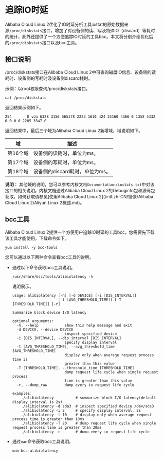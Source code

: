 # 追踪IO时延

Alibaba Cloud Linux 2优化了IO时延分析工具iostat的原始数据来源`/proc/diskstats`接口，增加了对设备侧的读、写及特殊IO（discard）等耗时的统计，此外还提供了一个方便追踪IO时延的工具bcc。本文将分别介绍优化后的`/proc/diskstats`接口以及bcc工具。

## 接口说明

/proc/diskstats接口在Alibaba Cloud Linux 2中可查询磁盘IO信息、设备侧的读耗时、设备侧的写耗时及设备侧discard耗时。

示例：以root权限查询/proc/diskstats接口。

```
cat /proc/diskstats
```

返回结果示例如下。

```
254       0 vda 6328 3156 565378 2223 1610 424 25160 4366 0 1358 5332 0 0 0 0 2205 3347 0
```

返回结果中，最后三个域为Alibaba Cloud Linux 2新增域，域说明如下。

|域|描述|
|--|--|
|第16个域|设备侧的读耗时，单位为ms。|
|第17个域|设备侧的写耗时，单位为ms。|
|第18个域|设备侧的discard耗时，单位为ms。|

**说明：** 其他域的说明，您可以参考内核文档`Documentation/iostats.txt`中对该接口的相关说明。内核文档通过Alibaba Cloud Linux 2的Debuginfo包和源码包获取，如何获取请参见[使用Alibaba Cloud Linux 2](/intl.zh-CN/镜像/Alibaba Cloud Linux 2/Aliyun Linux 2概述.md)。

## bcc工具

Alibaba Cloud Linux 2提供一个方便用户追踪IO时延的工具bcc。您需要先下载该工具才能使用，下载命令如下。

```
yum install -y bcc-tools
```

您可以通过以下两种命令查看bcc工具的说明。

-   通过以下命令获取bcc工具说明。

    ```
    /usr/share/bcc/tools/alibiolatency -h
    ```

    说明展示。

    ```
    usage: alibiolatency [-h] [-d DEVICE] [-i [DIS_INTERVAL]]
                         [-t [AVG_THRESHOLD_TIME]] [-T [THRESHOLD_TIME]] [-r]
    
    Summarize block device I/O latency
    
    optional arguments:
      -h, --help            show this help message and exit
      -d DEVICE, --device DEVICE
                            inspect specified device
      -i [DIS_INTERVAL], --dis_interval [DIS_INTERVAL]
                            specify display interval
      -t [AVG_THRESHOLD_TIME], --avg_threshold_time [AVG_THRESHOLD_TIME]
                            display only when average request process time is
                            greater than this value
      -T [THRESHOLD_TIME], --threshold_time [THRESHOLD_TIME]
                            dump request life cycle when single request process
                            time is greater than this value
      -r, --dump_raw        dump every io request life cycle
    
    examples:
        ./alibiolatency          # summarize block I/O latency(default display interval is 2s)
        ./alibiolatency -d sda3  # inspect specified device /dev/sda3
        ./alibiolatency -i 2     # specify display interval, 2s
        ./alibiolatency -t 10    # display only when average request process time is greater than 10ms
        ./alibiolatency -T 20    # dump request life cycle when single request process time is greater than 20ms
        ./alibiolatency -r       # dump every io request life cycle
    ```

-   通过`man`命令获取bcc工具说明。

    ```
    man bcc-alibiolatency
    ```



